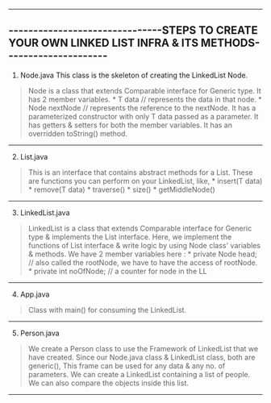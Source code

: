 ------------------------------------------------------------------------------------------------------------------------
-------------------------------STEPS TO CREATE YOUR OWN LINKED LIST INFRA & ITS METHODS---------------------
------------------------------------------------------------------------------------------------------------

1. Node<T>.java
This class is the skeleton of creating the LinkedList Node.

> Node is a class that extends Comparable<T> interface for Generic type.
> It has 2 member variables.
	* T data					// represents the data in that node.
	* Node<T> nextNode			// represents the reference to the nextNode.
> It has a parameterized constructor with only T data passed as a parameter.
> It has getters & setters for both the member variables.
> It has an overridden toString() method.
------------------------------------------------------------------------------------------------------------------------

2. List.java

> This is an interface that contains abstract methods for a List.
> These are functions you can perform on your LinkedList, like,
	* insert(T data)
	* remove(T data)
	* traverse()
	* size()
	* getMiddleNode()
------------------------------------------------------------------------------------------------------------------------

3. LinkedList.java

> LinkedList is a class that extends Comparable<T> interface for Generic type & implements the List interface.
> Here, we implement the functions of List interface & write logic by using Node class' variables & methods.
> We have 2 member variables here :
	* private Node<T> head;			// also called the rootNode, we have to have the access of rootNode.
	* private int noOfNode;			// a counter for node in the LL
------------------------------------------------------------------------------------------------------------------------

4. App.java

> Class with main() for consuming the LinkedList.

------------------------------------------------------------------------------------------------------------------------

5. Person.java

> We create a Person class to use the Framework of LinkedList that we have created.
> Since our Node.java class & LinkedList class, both are generic(<T>), This frame can be used for any data & any no. of parameters.
> We can create a LinkedList containing a list of people.
> We can also compare the objects inside this list.

------------------------------------------------------------------------------------------------------------------------